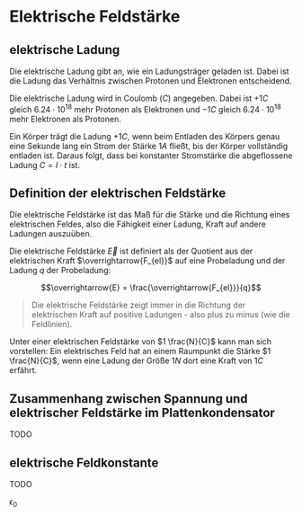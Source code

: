# Elektrische Feldstärke

## elektrische Ladung

Die elektrische Ladung gibt an, wie ein Ladungsträger geladen ist. Dabei ist die Ladung das Verhältnis zwischen Protonen und Elektronen entscheidend.

Die elektrische Ladung wird in Coulomb ($C$) angegeben. Dabei ist $+1 C$ gleich $6.24 \cdot 10^{18}$ mehr Protonen als Elektronen und $-1 C$ gleich $6.24 \cdot 10^{18}$ mehr Elektronen als Protonen.

Ein Körper trägt die Ladung $+1 C$, wenn beim Entladen des Körpers genau eine Sekunde lang ein Strom der Stärke $1 A$ fließt, bis der Körper vollständig entladen ist. Daraus folgt, dass bei konstanter Stromstärke die abgeflossene Ladung $C = I \cdot t$ ist.

## Definition der elektrischen Feldstärke

Die elektrische Feldstärke ist das Maß für die Stärke und die Richtung eines elektrischen Feldes, also die Fähigkeit einer Ladung, Kraft auf andere Ladungen auszuüben.

Die elektrische Feldstärke $\overrightarrow{E}$ ist definiert als der Quotient aus der elektrischen Kraft $\overrightarrow{F_{el}}$ auf eine Probeladung und der Ladung $q$ der Probeladung:

$$\overrightarrow{E} = \frac{\overrightarrow{F_{el}}}{q}$$

> Die elektrische Feldstärke zeigt immer in die Richtung der elektrischen Kraft auf positive Ladungen - also plus zu minus (wie die Feldlinien).

Unter einer elektrischen Feldstärke von $1 \frac{N}{C}$ kann man sich vorstellen: Ein elektrisches Feld hat an einem Raumpunkt die Stärke $1 \frac{N}{C}$, wenn eine Ladung der Größe $1 N$ dort eine Kraft von $1 C$ erfährt.

## Zusammenhang zwischen Spannung und elektrischer Feldstärke im Plattenkondensator

TODO

## elektrische Feldkonstante

TODO

$\epsilon_0$
